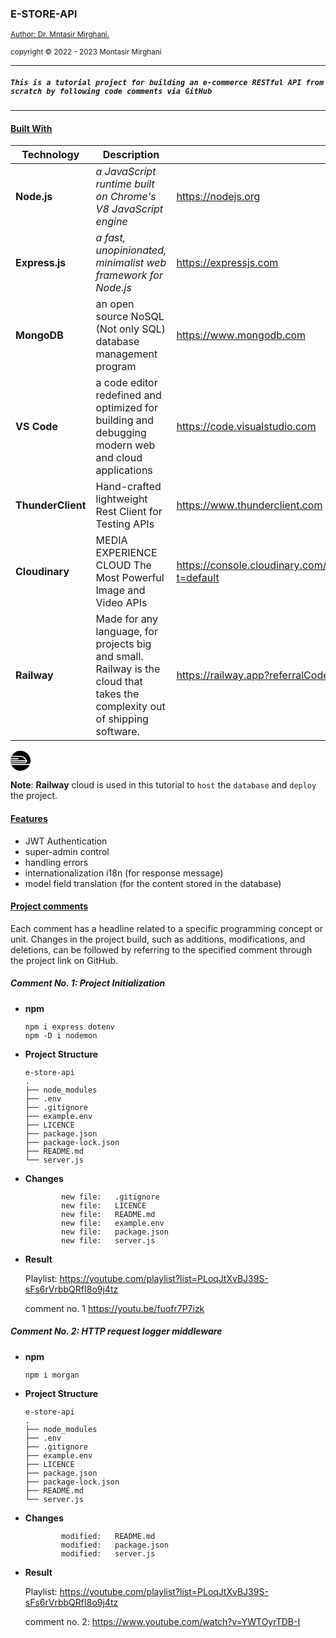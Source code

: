 ### E-STORE-API

<u><small>Author: Dr. Mntasir Mirghani.</small></u>

<small>copyright © 2022 - 2023 Montasir Mirghani</small>

---

##### `This is a tutorial project for building an e-commerce RESTful API from scratch by following code comments via GitHub`

---

#### <u>Built With</u>

| Technology        | Description                                                                                                                 | Link                                                                                       |
| ----------------- | --------------------------------------------------------------------------------------------------------------------------- | ------------------------------------------------------------------------------------------ |
| **Node.js**       | _a JavaScript runtime built on Chrome's V8 JavaScript engine_                                                               | https://nodejs.org                                                                         |
| **Express.js**    | _a fast, unopinionated, minimalist web framework for Node.js_                                                               | https://expressjs.com                                                                      |
| **MongoDB**       | an open source NoSQL (Not only SQL) database management program                                                             | https://www.mongodb.com                                                                    |
| **VS Code**       | a code editor redefined and optimized for building and debugging modern web and cloud applications                          | https://code.visualstudio.com                                                              |
| **ThunderClient** | Hand-crafted lightweight Rest Client for Testing APIs                                                                       | https://www.thunderclient.com                                                              |
| **Cloudinary**    | MEDIA EXPERIENCE CLOUD The Most Powerful Image and Video APIs                                                               | https://console.cloudinary.com/invites/lpov9zyyucivvxsnalc5/bwfgxdpwmiid2be2wdng?t=default |
| **Railway**       | Made for any language, for projects big and small. Railway is the cloud that takes the complexity out of shipping software. | https://railway.app?referralCode=Dr.montasir                                               |

<svg aria-label="Railway Logo" width="32" height="32" viewBox="0 0 1024 1024" fill="none"><path d="M4.756 438.175A520.713 520.713 0 0 0 0 489.735h777.799c-2.716-5.306-6.365-10.09-10.045-14.772-132.97-171.791-204.498-156.896-306.819-161.26-34.114-1.403-57.249-1.967-193.037-1.967-72.677 0-151.688.185-228.628.39-9.96 26.884-19.566 52.942-24.243 74.14h398.571v51.909H4.756ZM783.93 541.696H.399c.82 13.851 2.112 27.517 3.978 40.999h723.39c32.248 0 50.299-18.297 56.162-40.999ZM45.017 724.306S164.941 1018.77 511.46 1024c207.112 0 385.071-123.006 465.907-299.694H45.017Z" fill="#000"></path><path d="M511.454 0C319.953 0 153.311 105.16 65.31 260.612c68.771-.144 202.704-.226 202.704-.226h.031v-.051c158.309 0 164.193.707 195.118 1.998l19.149.706c66.7 2.224 148.683 9.384 213.19 58.19 35.015 26.471 85.571 84.896 115.708 126.52 27.861 38.499 35.876 82.756 16.933 125.158-17.436 38.97-54.952 62.215-100.383 62.215H16.69s4.233 17.944 10.58 37.751h970.632A510.385 510.385 0 0 0 1024 512.218C1024.01 229.355 794.532 0 511.454 0Z" fill="#000"></path></svg>

**Note**: **Railway** cloud is used in this tutorial to `host` the `database` and `deploy` the project.

#### <u>Features</u>

- JWT Authentication
- super-admin control
- handling errors
- internationalization i18n (for response message)
- model field translation (for the content stored in the database)

#### <u>Project comments</u>

Each comment has a headline related to a specific programming concept or unit. Changes in the project build, such as additions, modifications, and deletions, can be followed by referring to the specified comment through the project link on GitHub.

##### Comment No. 1: Project Initialization

- **npm**

  ```shell
  npm i express dotenv
  npm -D i nodemon
  ```

- **Project Structure**

  ```shell
  e-store-api
  .
  ├── node_modules
  ├── .env
  ├── .gitignore
  ├── example.env
  ├── LICENCE
  ├── package.json
  ├── package-lock.json
  ├── README.md
  └── server.js
  ```

- **Changes**

  ```shell
          new file:   .gitignore
          new file:   LICENCE
          new file:   README.md
          new file:   example.env
          new file:   package.json
          new file:   server.js
  ```

- **Result**

  Playlist: https://youtube.com/playlist?list=PLoqJtXvBJ39S-sFs6rVrbbQRfI8o9j4tz

  comment no. 1 https://youtu.be/fuofr7P7izk

##### Comment No. 2: HTTP request logger middleware

- **npm**

  ```shell
  npm i morgan
  ```
  
- **Project Structure**

  ```shell
  e-store-api
  .
  ├── node_modules
  ├── .env
  ├── .gitignore
  ├── example.env
  ├── LICENCE
  ├── package.json
  ├── package-lock.json
  ├── README.md
  └── server.js
  ```

- **Changes**

  ```shell
          modified:   README.md
          modified:   package.json
          modified:   server.js
  ```
  
- **Result**

  Playlist: https://youtube.com/playlist?list=PLoqJtXvBJ39S-sFs6rVrbbQRfI8o9j4tz

  comment no. 2: https://www.youtube.com/watch?v=YWTOyrTDB-I
